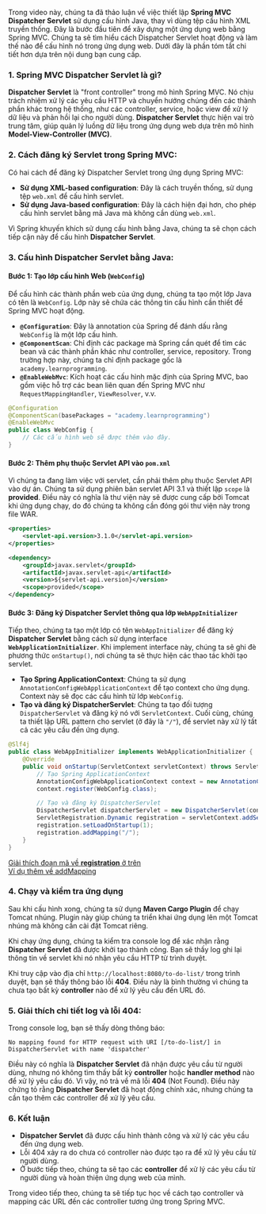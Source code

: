 Trong video này, chúng ta đã thảo luận về việc thiết lập **Spring MVC Dispatcher Servlet** sử dụng cấu hình Java, thay vì dùng tệp cấu hình XML truyền thống. Đây là bước đầu tiên để xây dựng một ứng dụng web bằng Spring MVC. Chúng ta sẽ tìm hiểu cách Dispatcher Servlet hoạt động và làm thế nào để cấu hình nó trong ứng dụng web. Dưới đây là phần tóm tắt chi tiết hơn dựa trên nội dung bạn cung cấp.

### 1. Spring MVC Dispatcher Servlet là gì?

**Dispatcher Servlet** là "front controller" trong mô hình Spring MVC. Nó chịu trách nhiệm xử lý các yêu cầu HTTP và chuyển hướng chúng đến các thành phần khác trong hệ thống, như các controller, service, hoặc view để xử lý dữ liệu và phản hồi lại cho người dùng. **Dispatcher Servlet** thực hiện vai trò trung tâm, giúp quản lý luồng dữ liệu trong ứng dụng web dựa trên mô hình **Model-View-Controller (MVC)**. 

### 2. Cách đăng ký Servlet trong Spring MVC:

Có hai cách để đăng ký Dispatcher Servlet trong ứng dụng Spring MVC:
- **Sử dụng XML-based configuration**: Đây là cách truyền thống, sử dụng tệp `web.xml` để cấu hình servlet.
- **Sử dụng Java-based configuration**: Đây là cách hiện đại hơn, cho phép cấu hình servlet bằng mã Java mà không cần dùng `web.xml`.

Vì Spring khuyến khích sử dụng cấu hình bằng Java, chúng ta sẽ chọn cách tiếp cận này để cấu hình **Dispatcher Servlet**.

### 3. Cấu hình Dispatcher Servlet bằng Java:

#### Bước 1: Tạo lớp cấu hình Web (`WebConfig`)

Để cấu hình các thành phần web của ứng dụng, chúng ta tạo một lớp Java có tên là `WebConfig`. Lớp này sẽ chứa các thông tin cấu hình cần thiết để Spring MVC hoạt động.

- **`@Configuration`**: Đây là annotation của Spring để đánh dấu rằng `WebConfig` là một lớp cấu hình.
- **`@ComponentScan`**: Chỉ định các package mà Spring cần quét để tìm các bean và các thành phần khác như controller, service, repository. Trong trường hợp này, chúng ta chỉ định package gốc là `academy.learnprogramming`.
- **`@EnableWebMvc`**: Kích hoạt các cấu hình mặc định của Spring MVC, bao gồm việc hỗ trợ các bean liên quan đến Spring MVC như `RequestMappingHandler`, `ViewResolver`, v.v.

```java
@Configuration
@ComponentScan(basePackages = "academy.learnprogramming")
@EnableWebMvc
public class WebConfig {
    // Các cấu hình web sẽ được thêm vào đây.
}
```

#### Bước 2: Thêm phụ thuộc Servlet API vào `pom.xml`

Vì chúng ta đang làm việc với servlet, cần phải thêm phụ thuộc Servlet API vào dự án. Chúng ta sử dụng phiên bản servlet API 3.1 và thiết lập `scope` là **provided**. Điều này có nghĩa là thư viện này sẽ được cung cấp bởi Tomcat khi ứng dụng chạy, do đó chúng ta không cần đóng gói thư viện này trong file WAR.

```xml
<properties>
    <servlet-api.version>3.1.0</servlet-api.version>
</properties>

<dependency>
    <groupId>javax.servlet</groupId>
    <artifactId>javax.servlet-api</artifactId>
    <version>${servlet-api.version}</version>
    <scope>provided</scope>
</dependency>
```

#### Bước 3: Đăng ký Dispatcher Servlet thông qua lớp `WebAppInitializer`

Tiếp theo, chúng ta tạo một lớp có tên `WebAppInitializer` để đăng ký **Dispatcher Servlet** bằng cách sử dụng interface **`WebApplicationInitializer`**. Khi implement interface này, chúng ta sẽ ghi đè phương thức `onStartup()`, nơi chúng ta sẽ thực hiện các thao tác khởi tạo servlet. 

- **Tạo Spring ApplicationContext**: Chúng ta sử dụng `AnnotationConfigWebApplicationContext` để tạo context cho ứng dụng. Context này sẽ đọc các cấu hình từ lớp `WebConfig`.
- **Tạo và đăng ký DispatcherServlet**: Chúng ta tạo đối tượng `DispatcherServlet` và đăng ký nó với `ServletContext`. Cuối cùng, chúng ta thiết lập URL pattern cho servlet (ở đây là `"/"`), để servlet này xử lý tất cả các yêu cầu đến ứng dụng.

```java
@Slf4j
public class WebAppInitializer implements WebApplicationInitializer {
    @Override
    public void onStartup(ServletContext servletContext) throws ServletException {
        // Tạo Spring ApplicationContext
        AnnotationConfigWebApplicationContext context = new AnnotationConfigWebApplicationContext();
        context.register(WebConfig.class);

        // Tạo và đăng ký DispatcherServlet
        DispatcherServlet dispatcherServlet = new DispatcherServlet(context);
        ServletRegistration.Dynamic registration = servletContext.addServlet("dispatcher", dispatcherServlet);
        registration.setLoadOnStartup(1);
        registration.addMapping("/");
    }
}
```
[Giải thích đoạn mã về **registration** ở trên](https://github.com/nmt-luu-tru/Java-Programming-for-Complete-Beginners/blob/main/Gi%E1%BA%A3i%20th%C3%ADch%20v%E1%BB%81%20%60registration%60%20%E1%BB%9F%20tr%C3%AAn.md)  
[Ví dụ thêm về addMapping](https://github.com/nmt-luu-tru/Java-Programming-for-Complete-Beginners/blob/main/V%C3%AD%20d%E1%BB%A5%20th%C3%AAm%20v%E1%BB%81%20addMapping.md)

### 4. Chạy và kiểm tra ứng dụng

Sau khi cấu hình xong, chúng ta sử dụng **Maven Cargo Plugin** để chạy Tomcat nhúng. Plugin này giúp chúng ta triển khai ứng dụng lên một Tomcat nhúng mà không cần cài đặt Tomcat riêng. 

Khi chạy ứng dụng, chúng ta kiểm tra console log để xác nhận rằng **Dispatcher Servlet** đã được khởi tạo thành công. Bạn sẽ thấy log ghi lại thông tin về servlet khi nó nhận yêu cầu HTTP từ trình duyệt.

Khi truy cập vào địa chỉ `http://localhost:8080/to-do-list/` trong trình duyệt, bạn sẽ thấy thông báo lỗi **404**. Điều này là bình thường vì chúng ta chưa tạo bất kỳ **controller** nào để xử lý yêu cầu đến URL đó.

### 5. Giải thích chi tiết log và lỗi 404:

Trong console log, bạn sẽ thấy dòng thông báo:

```
No mapping found for HTTP request with URI [/to-do-list/] in DispatcherServlet with name 'dispatcher'
```

Điều này có nghĩa là **Dispatcher Servlet** đã nhận được yêu cầu từ người dùng, nhưng nó không tìm thấy bất kỳ **controller** hoặc **handler method** nào để xử lý yêu cầu đó. Vì vậy, nó trả về mã lỗi **404** (Not Found). Điều này chứng tỏ rằng **Dispatcher Servlet** đã hoạt động chính xác, nhưng chúng ta cần tạo thêm các controller để xử lý yêu cầu.

### 6. Kết luận

- **Dispatcher Servlet** đã được cấu hình thành công và xử lý các yêu cầu đến ứng dụng web.
- Lỗi 404 xảy ra do chưa có controller nào được tạo ra để xử lý yêu cầu từ người dùng.
- Ở bước tiếp theo, chúng ta sẽ tạo các **controller** để xử lý các yêu cầu từ người dùng và hoàn thiện ứng dụng web của mình.

Trong video tiếp theo, chúng ta sẽ tiếp tục học về cách tạo controller và mapping các URL đến các controller tương ứng trong Spring MVC.
